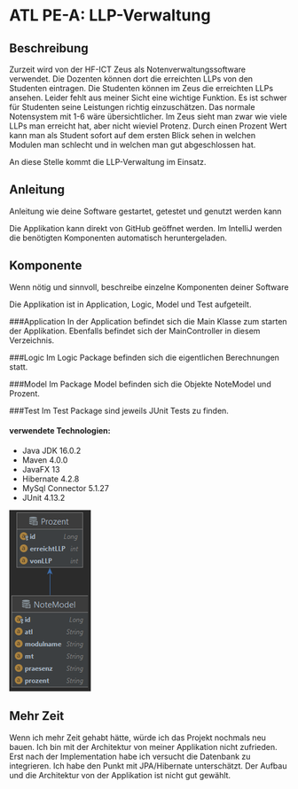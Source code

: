# ATL PE-A: LLP-Verwaltung

## Beschreibung
Zurzeit wird von der HF-ICT Zeus als Notenverwaltungssoftware verwendet. Die Dozenten können dort die erreichten LLPs von den Studenten eintragen. Die Studenten können im Zeus die erreichten LLPs ansehen. Leider fehlt aus meiner Sicht eine wichtige Funktion. Es ist schwer für Studenten seine Leistungen richtig einzuschätzen. Das normale Notensystem mit 1-6 wäre übersichtlicher. Im Zeus sieht man zwar wie viele LLPs man erreicht hat, aber nicht wieviel Protenz. Durch einen Prozent Wert kann man als Student sofort auf dem ersten Blick sehen in welchen Modulen man schlecht und in welchen man gut abgeschlossen hat.

An diese Stelle kommt die LLP-Verwaltung im Einsatz.

## Anleitung
Anleitung wie deine Software gestartet, getestet und genutzt werden kann

Die Applikation kann direkt von GitHub geöffnet werden. Im IntelliJ werden die benötigten Komponenten automatisch heruntergeladen.

## Komponente
Wenn nötig und sinnvoll, beschreibe einzelne Komponenten deiner Software

Die Applikation ist in Application, Logic, Model und Test aufgeteilt. 

###Application
In der Application befindet sich die Main Klasse zum starten der Applikation.
Ebenfalls befindet sich der MainController in diesem Verzeichnis. 

###Logic
Im Logic Package befinden sich die eigentlichen Berechnungen statt.

###Model
Im Package Model befinden sich die Objekte NoteModel und Prozent. 

###Test
Im Test Package sind jeweils JUnit Tests zu finden.

#### verwendete Technologien:
* Java JDK 16.0.2
* Maven 4.0.0
* JavaFX 13
* Hibernate 4.2.8
* MySql Connector 5.1.27
* JUnit 4.13.2


![img.png](pictures/img.png)

## Mehr Zeit
Wenn ich mehr Zeit gehabt hätte, würde ich das Projekt nochmals neu bauen. Ich bin mit der Architektur von meiner Applikation nicht zufrieden.
Erst nach der Implementation habe ich versucht die Datenbank zu integrieren. Ich habe den Punkt mit JPA/Hibernate unterschätzt. Der Aufbau und die Architektur von der Applikation ist nicht gut gewählt. 
